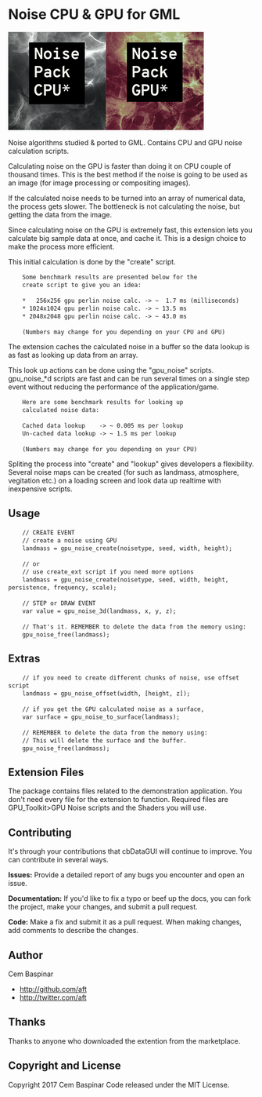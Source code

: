 Noise CPU & GPU for GML
==========

![NoisePack Logo](./graphics/icon_noise_cpu2.png)[![NoisePack Logo](./graphics/icon_noise_gpu.png)](https://marketplace.yoyogames.com/assets/5733/noisepack-gpu)

Noise algorithms studied &amp; ported to GML. Contains CPU and GPU noise calculation scripts.

Calculating noise on the GPU is faster than doing it on CPU couple of thousand times. This is the best method if the noise
is going to be used as an image (for image processing or compositing images).

If the calculated noise needs to be turned into an array of numerical data, the process gets slower. The bottleneck is 
not calculating the noise, but getting the data from the image.

Since calculating noise on the GPU is extremely fast, this extension lets you calculate big sample data at once,
and cache it. This is a design choice to make the process more efficient.

This initial calculation is done by the "create" script.

```
    Some benchmark results are presented below for the
    create script to give you an idea:

    *   256x256 gpu perlin noise calc. -> ~  1.7 ms (milliseconds)
    * 1024x1024 gpu perlin noise calc. -> ~ 13.5 ms
    * 2048x2048 gpu perlin noise calc. -> ~ 43.0 ms
    
    (Numbers may change for you depending on your CPU and GPU)
```

The extension caches the calculated noise in a buffer so the data lookup is as fast as looking up data from an array.

This look up actions can be done using the "gpu_noise" scripts. gpu_noise_*d scripts are fast and can be run
several times on a single step event without reducing the performance of the application/game.


```
    Here are some benchmark results for looking up
    calculated noise data:
    
    Cached data lookup    -> ~ 0.005 ms per lookup
    Un-cached data lookup -> ~ 1.5 ms per lookup 
    
    (Numbers may change for you depending on your CPU)
```

Spliting the process into "create" and "lookup" gives developers a flexibility. Several noise maps can be created (for such as landmass, atmosphere, vegitation etc.) on a loading screen and look data up realtime with inexpensive scripts.


Usage
-----

```gml
    // CREATE EVENT
    // create a noise using GPU
    landmass = gpu_noise_create(noisetype, seed, width, height);

    // or 
    // use create_ext script if you need more options
    landmass = gpu_noise_create(noisetype, seed, width, height, persistence, frequency, scale);

    // STEP or DRAW EVENT
    var value = gpu_noise_3d(landmass, x, y, z);

    // That's it. REMEMBER to delete the data from the memory using:
    gpu_noise_free(landmass);
```

Extras
------

```gml
    // if you need to create different chunks of noise, use offset script
    landmass = gpu_noise_offset(width, [height, z]);

    // if you get the GPU calculated noise as a surface,
    var surface = gpu_noise_to_surface(landmass);

    // REMEMBER to delete the data from the memory using:
    // This will delete the surface and the buffer.
    gpu_noise_free(landmass);
```

Extension Files
------

The package contains files related to the demonstration application. You don't need every file for the extension to function. Required files are GPU_Toolkit>GPU Noise scripts and the Shaders you will use.




Contributing
------
It's through your contributions that cbDataGUI will continue to improve. You can contribute in several ways.

**Issues:** Provide a detailed report of any bugs you encounter and open an issue.

**Documentation:** If you'd like to fix a typo or beef up the docs, you can fork the project, make your changes, and submit a pull request.

**Code:** Make a fix and submit it as a pull request. When making changes, add comments to describe the changes.



Author
------

Cem Baspinar

+ http://github.com/aft
+ http://twitter.com/aft


Thanks
------
Thanks to anyone who downloaded the extention from the marketplace.



Copyright and License
------

Copyright 2017 Cem Baspinar
Code released under the MIT License.

